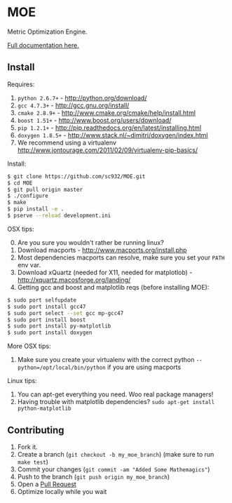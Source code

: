 MOE
===

Metric Optimization Engine.

[Full documentation here.][2]

[2]: http://sc932.github.io/MOE/

Install
-------

Requires:

1. `python 2.6.7+` - http://python.org/download/
2. `gcc 4.7.3+` - http://gcc.gnu.org/install/
3. `cmake 2.8.9+` - http://www.cmake.org/cmake/help/install.html
4. `boost 1.51+` - http://www.boost.org/users/download/
5. `pip 1.2.1+` - http://pip.readthedocs.org/en/latest/installing.html
6. `doxygen 1.8.5+` - http://www.stack.nl/~dimitri/doxygen/index.html
7. We recommend using a virtualenv http://www.jontourage.com/2011/02/09/virtualenv-pip-basics/

Install:

```bash
$ git clone https://github.com/sc932/MOE.git
$ cd MOE
$ git pull origin master
$ ./configure
$ make
$ pip install -e .
$ pserve --reload development.ini
```

OSX tips:

0. Are you sure you wouldn't rather be running linux?
1. Download macports - http://www.macports.org/install.php
2. Most dependencies macports can resolve, make sure you set your `PATH` env var.
3. Download xQuartz (needed for X11, needed for matplotlob) - http://xquartz.macosforge.org/landing/
4. Getting gcc and boost and matplotlib reqs (before installing MOE):

```bash
$ sudo port selfupdate
$ sudo port install gcc47
$ sudo port select --set gcc mp-gcc47
$ sudo port install boost
$ sudo port install py-matplotlib
$ sudo port install doxygen
```

More OSX tips:

1. Make sure you create your virtualenv with the correct python `--python=/opt/local/bin/python` if you are using macports

Linux tips:

1. You can apt-get everything you need. Woo real package managers!
2. Having trouble with matplotlib dependencies? `sudo apt-get install python-matplotlib`

Contributing
------------

1. Fork it.
2. Create a branch (`git checkout -b my_moe_branch`) (make sure to run `make test`)
3. Commit your changes (`git commit -am "Added Some Mathemagics"`)
4. Push to the branch (`git push origin my_moe_branch`)
5. Open a [Pull Request][1]
6. Optimize locally while you wait

[1]: http://github.com/sc932/MOE/pulls
